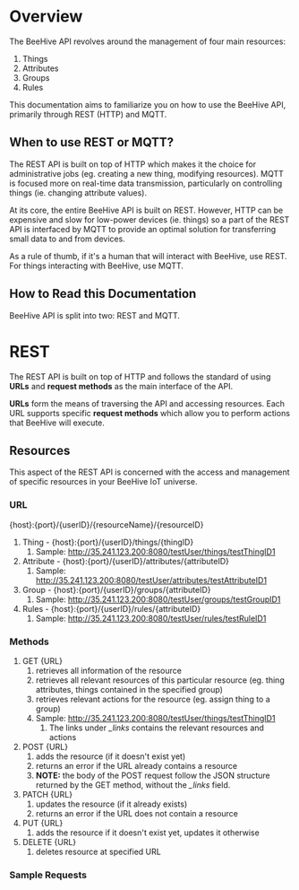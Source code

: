 # Overview

The BeeHive API revolves around the management of four main resources:

1. Things
2. Attributes
3. Groups
4. Rules

This documentation aims to familiarize you on how to use the BeeHive API, primarily through REST (HTTP) and MQTT.

## When to use REST or MQTT?

The REST API is built on top of HTTP which makes it the choice for administrative jobs (eg. creating a new thing, modifying resources). MQTT is focused more on real-time data transmission, particularly on controlling things (ie. changing attribute values).

At its core, the entire BeeHive API is built on REST. However, HTTP can be expensive and slow for low-power devices (ie. things) so a part of the REST API is interfaced by MQTT to provide an optimal solution for transferring small data to and from devices.

As a rule of thumb, if it's a human that will interact with BeeHive, use REST. For things interacting with BeeHive, use MQTT.

## How to Read this Documentation

BeeHive API is split into two: REST and MQTT. 

# REST

The REST API is built on top of HTTP and follows the standard of using **URLs** and **request methods** as the main interface of the API.

**URLs** form the means of traversing the API and accessing resources. Each URL supports specific **request methods** which allow you to perform actions that BeeHive will execute.

## Resources

This aspect of the REST API is concerned with the access and management of specific resources in your BeeHive IoT universe.

### URL

{host}:{port}/{userID}/{resourceName}/{resourceID}

1. Thing - {host}:{port}/{userID}/things/{thingID}
   1. Sample: http://35.241.123.200:8080/testUser/things/testThingID1
2. Attribute - {host}:{port}/{userID}/attributes/{attributeID}
   1. Sample: http://35.241.123.200:8080/testUser/attributes/testAttributeID1
3. Group - {host}:{port}/{userID}/groups/{attributeID}
   1. Sample: http://35.241.123.200:8080/testUser/groups/testGroupID1
4. Rules - {host}:{port}/{userID}/rules/{attributeID}
   1. Sample: http://35.241.123.200:8080/testUser/rules/testRuleID1

### Methods

1. GET {URL}
   1. retrieves all information of the resource
   2. retrieves all relevant resources of this particular resource (eg. thing attributes, things contained in the specified group)
   3. retrieves relevant actions for the resource (eg. assign thing to a group)
   4. Sample: http://35.241.123.200:8080/testUser/things/testThingID1
      1. The links under *_links* contains the relevant resources and actions
2. POST {URL}
   1. adds the resource (if it doesn't exist yet)
   2. returns an error if the URL already contains a resource
   3. **NOTE:** the body of the POST request follow the JSON structure returned by the GET method, without the *_links* field.
3. PATCH {URL}
   1. updates the resource (if it already exists)
   2. returns an error if the URL does not contain a resource
4. PUT {URL}
   1. adds the resource if it doesn't exist yet, updates it otherwise
5. DELETE {URL}
   1. deletes resource at specified URL

### Sample Requests

## 

